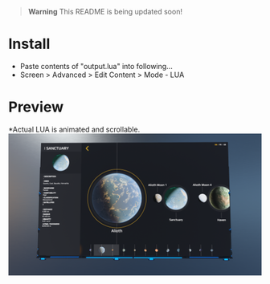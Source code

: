 > **Warning**
> This README is being updated soon!

# Install
- Paste contents of "output.lua" into following...
- Screen > Advanced > Edit Content > Mode - LUA
# Preview
*Actual LUA is animated and scrollable.
![Image of Screen](DU-System-Atlas.png?raw=true)
